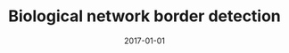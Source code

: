 ---
title: "Biological network border detection"
collection: publications
permalink: /publication/2017-burke2017biological
authors: "Paulo EP Burke, Cesar H Comin, Filipi N Silva, Luciano da F Costa"
date: 2017-01-01
venue: 'Integrative Biology, v. 9, n. 12, p. 947--955'
bibtex: "burke2017biological.bib"
paperurl: 'https://academic.oup.com/ib/article-abstract/9/12/947/5115341'
doi: 10.1039/c7ib00161d
---